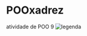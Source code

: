 # POOxadrez
atividade de POO 9
<img src="https://drive.google.com/file/d/1Fc4gPHS4tPEUpEMUyUBcCu8cFqD5n1Hd/view?usp=drive_link" alt="legenda"> 
